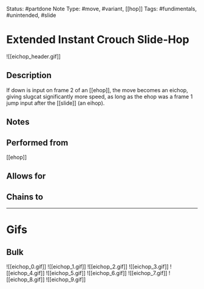 Status: #partdone
Note Type: #move, #variant, [[hop]]
Tags: #fundimentals, #unintended, #slide 

# Extended Instant Crouch Slide-Hop
![[eichop_header.gif]]
## Description
If down is input on frame 2 of an [[ehop]], the move becomes an eichop, giving slugcat significantly more speed, as long as the ehop was a frame 1 jump input after the [[slide]] (an eihop).

## Notes


## Performed from
[[ehop]]

## Allows for


## Chains to


___
# Gifs
## Bulk
![[eichop_0.gif]]
![[eichop_1.gif]]
![[eichop_2.gif]]
![[eichop_3.gif]]
![[eichop_4.gif]]
![[eichop_5.gif]]
![[eichop_6.gif]]
![[eichop_7.gif]]
![[eichop_8.gif]]
![[eichop_9.gif]]